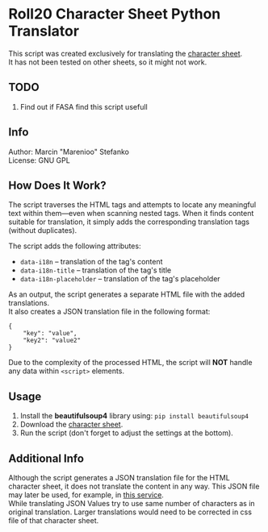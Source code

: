 # Roll20 Character Sheet Python Translator
This script was created exclusively for translating the [character sheet](https://github.com/Roll20/roll20-character-sheets/tree/master/Earthdawn%20(FASA%20Official)).  
It has not been tested on other sheets, so it might not work.

## TODO
1. Find out if FASA find this script usefull

## Info
Author: Marcin "Marenioo" Stefanko  
License: GNU GPL

## How Does It Work?
The script traverses the HTML tags and attempts to locate any meaningful text within them—even when scanning nested tags.
When it finds content suitable for translation, it simply adds the corresponding translation tags (without duplicates).

The script adds the following attributes:  
- `data-i18n` – translation of the tag's content  
- `data-i18n-title` – translation of the tag's title  
- `data-i18n-placeholder` – translation of the tag's placeholder  

As an output, the script generates a separate HTML file with the added translations.  
It also creates a JSON translation file in the following format:

```
{
    "key": "value",
    "key2": "value2"
}
```


Due to the complexity of the processed HTML, the script will **NOT** handle any data within `<script>` elements.

## Usage

1. Install the **beautifulsoup4** library using: `pip install beautifulsoup4`
2. Download the [character sheet](https://github.com/Roll20/roll20-character-sheets/blob/master/Earthdawn%20(FASA%20Official)/Earthdawn.html).
3. Run the script (don't forget to adjust the settings at the bottom).

## Additional Info
Although the script generates a JSON translation file for the HTML character sheet, it does not translate the content in any way. This JSON file may later be used, for example, in [this service](https://roll20.crowdin.com/roll20-character-sheets).  
While translating JSON Values try to use same number of characters as in original translation. 
Larger translations would need to be corrected in css file of that character sheet.


